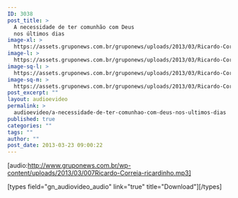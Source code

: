 ```yaml
---
ID: 3038
post_title: >
  A necessidade de ter comunhão com Deus
  nos últimos dias
image-xl: >
  https://assets.gruponews.com.br/gruponews/uploads/2013/03/Ricardo-Correia.jpg
image-l: >
  https://assets.gruponews.com.br/gruponews/uploads/2013/03/Ricardo-Correia-1280x483.jpg
image-sq-l: >
  https://assets.gruponews.com.br/gruponews/uploads/2013/03/Ricardo-Correia-1280x483.jpg
image-sq-m: >
  https://assets.gruponews.com.br/gruponews/uploads/2013/03/Ricardo-Correia-720x483.jpg
post_excerpt: ""
layout: audioevideo
permalink: >
  audioevideo/a-necessidade-de-ter-comunhao-com-deus-nos-ultimos-dias
published: true
categories: ""
tags: ""
author: ""
post_date: 2013-03-23 09:00:22
---
```

[audio:http://www.gruponews.com.br/wp-content/uploads/2013/03/007Ricardo-Correia-ricardinho.mp3]

[types field="gn_audiovideo_audio" link="true" title="Download"][/types]